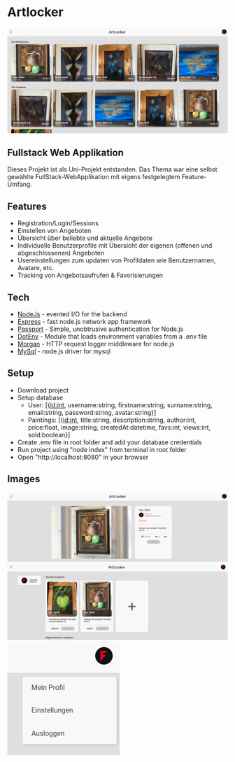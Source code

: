 # Artlocker
![mainpage](https://github.com/Flashrex/ArtLocker/blob/master/public/readme/main.png?raw=true)

## Fullstack Web Applikation
Dieses Projekt ist als Uni-Projekt entstanden.
Das Thema war eine selbst gewählte FullStack-WebApplikation mit eigens festgelegtem Feature-Umfang.

## Features
- Registration/Login/Sessions
- Einstellen von Angeboten
- Übersicht über beliebte und aktuelle Angebote
- Individuelle Benutzerprofile mit Übersicht der eigenen (offenen und abgeschlossenen) Angeboten
- Usereinstellungen zum updaten von Profildaten wie Benutzernamen, Avatare, etc.
- Tracking von Angebotsaufrufen & Favorisierungen

## Tech

- [NodeJs](https://nodejs.org/en/) - evented I/O for the backend
- [Express](https://expressjs.com/) - fast node.js network app framework
- [Passport](https://www.passportjs.org/) - Simple, unobtrusive authentication for Node.js
- [DotEnv](https://www.npmjs.com/package/dotenv) - Module that loads environment variables from a .env file
- [Morgan](https://www.npmjs.com/package/morgan) - HTTP request logger middleware for node.js
- [MySql](https://www.npmjs.com/package/mysql) - node.js driver for mysql

## Setup

- Download project
- Setup database
    - User: [{<ins>id:int</ins>, username:string, firstname:string, surname:string, email:string, password:string, avatar:string}]
    - Paintings: [{<ins>id:int</ins>, title:string, description:string, author:int, price:float, image:string, createdAt:datetime, favs:int, views:int, sold:boolean}]
- Create .env file in root folder and add your database credentials
- Run project using "node index" from terminal in root folder
- Open "http://localhost:8080" in your browser

## Images
![painting](https://github.com/Flashrex/ArtLocker/blob/master/public/readme/painting.png?raw=true)
![profile](https://github.com/Flashrex/ArtLocker/blob/master/public/readme/profile.png?raw=true)
![settings](https://github.com/Flashrex/ArtLocker/blob/master/public/readme/settings.png?raw=true)

